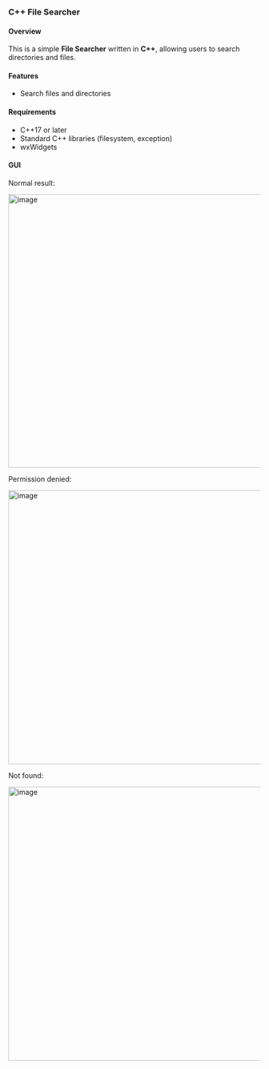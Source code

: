### **C++ File Searcher**  

#### **Overview**  
This is a simple **File Searcher** written in **C++**, allowing users to search directories and files.  

#### **Features**  
- Search files and directories  

#### **Requirements**  
- C++17 or later  
- Standard C++ libraries (filesystem, exception)  
- wxWidgets

#### **GUI**
Normal result:

<img width="546" alt="image" src="https://github.com/user-attachments/assets/4c305105-7dbd-41e5-ab15-75dd57936df1" />

Permission denied:

<img width="547" alt="image" src="https://github.com/user-attachments/assets/8b3fc4f8-5296-4ed3-b624-c0e267549a33" />

Not found:

<img width="547" alt="image" src="https://github.com/user-attachments/assets/38d7d7cd-7f7c-4cff-a170-082810779627" />
